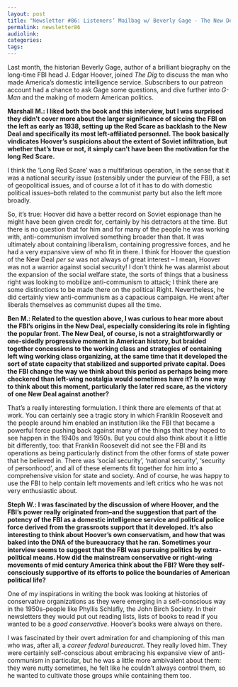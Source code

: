 ```yaml
---
layout: post
title: "Newsletter #86: Listeners’ Mailbag w/ Beverly Gage - The New Deal and the FBI"
permalink: newsletter86
audiolink:
categories:
tags:
---
```


Last month, the historian Beverly Gage, author of a brilliant biography on the long-time FBI head J. Edgar Hoover, joined *The Dig* to discuss the man who made America’s domestic intelligence service. Subscribers to our patreon account had a chance to ask Gage some questions, and dive further into *G-Man* and the making of modern American politics.

**Marshall M.: I liked both the book and this interview, but I was surprised they didn’t cover more about the larger significance of siccing the FBI on the left as early as 1938, setting up the Red Scare as backlash to the New Deal and specifically its most left-affiliated personnel. The book basically vindicates Hoover’s suspicions about the extent of Soviet infiltration, but whether that’s true or not, it simply can’t have been the motivation for the long Red Scare.**

I think the ‘Long Red Scare’ was a multifarious operation, in the sense that it was a national security issue (ostensibly under the purview of the FBI), a set of geopolitical issues, and of course a lot of it has to do with domestic political issues–both related to the communist party but also the left more broadly. 

So, it’s true: Hoover did have a better record on Soviet espionage than he might have been given credit for, certainly by his detractors at the time. But there is no question that for him and for many of the people he was working with, anti-communism involved something broader than that. It was ultimately about containing liberalism, containing progressive forces, and he had a very expansive view of who fit in there. I think for Hoover the question of the New Deal *per se* was not always of great interest – I mean, Hoover was not a warrior against social security! I don’t think he was alarmist about the expansion of the social welfare state, the sorts of things that a business right was looking to mobilize anti-communism to attack; I think there are some distinctions to be made there on the political Right. Nevertheless, he did certainly view anti-communism as a capacious campaign. He went after liberals themselves as communist dupes all the time. 

**Ben M.: Related to the question above, I was curious to hear more about the FBI’s origins in the New Deal, especially considering its role in fighting the popular front. The New Deal, of course, is not a straightforwardly or one-sidedly progressive moment in American history, but braided together concessions to the working class and strategies of containing left wing working class organizing, at the same time that it developed the sort of state capacity that stabilized and supported private capital. Does the FBI change the way we think about this period as perhaps being more checkered than left-wing nostalgia would sometimes have it? Is one way to think about this moment, particularly the later red scare, as the victory of one New Deal against another?**

That’s a really interesting formulation. I think there are elements of that at work. You can certainly see a tragic story in which Franklin Roosevelt and the people around him enabled an institution like the FBI that became a powerful force pushing back against many of the things that they hoped to see happen in the 1940s and 1950s. But you could also think about it a little bit differently, too: that Franklin Roosevelt did not see the FBI and its operations as being particularly distinct from the other forms of state power that he believed in. There was ‘social security’, ‘national security’, ‘security of personhood’, and all of these elements fit together for him into a comprehensive vision for state and society. And of course, he was happy to use the FBI to help contain left movements and left critics who he was not very enthusiastic about.  

**Steph W.: I was fascinated by the discussion of where Hoover, and the FBI’s power really
originated from–and the suggestion that part of the potency of the FBI as a domestic intelligence service and political police force derived from the grassroots support that it developed. It’s also interesting to think about Hoover’s own conservatism, and how that was baked into the DNA of the bureaucracy that he ran. Sometimes your interview seems to suggest that the FBI was pursuing politics by extra-political means. How did the mainstream conservative or right-wing movements of mid century America think about the FBI? Were they self-consciously supportive of its efforts to police the boundaries of American political life?**

One of my inspirations in writing the book was looking at histories of conservative organizations as they were emerging in a self-conscious way in the 1950s–people like Phyllis Schlafly, the John Birch Society. In their newsletters they would put out reading lists, lists of books to read if you wanted to be a *good conservative*. Hoover’s books were always on there.

I was fascinated by their overt admiration for and championing of this man who was, after all, a *career federal bureaucrat*. They really loved him. They were certainly self-conscious about embracing his expansive view of anti-communism in particular, but he was a little more ambivalent about them: they were nutty sometimes, he felt like he couldn’t always control them, so he wanted to cultivate those groups while containing them too. 

